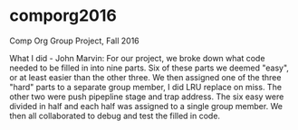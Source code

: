 # comporg2016
Comp Org Group Project, Fall 2016 

What I did - John Marvin:
For our project, we broke down what code needed to be filled in into nine parts. Six of these parts we deemed "easy", or at least easier than the other three. We then assigned one of the three "hard" parts to a separate group member, I did LRU replace on miss. The other two were push pipepline stage and trap address. The six easy were divided in half and each half was assigned to a single group member. We then all collaborated to debug and test the filled in code. 
